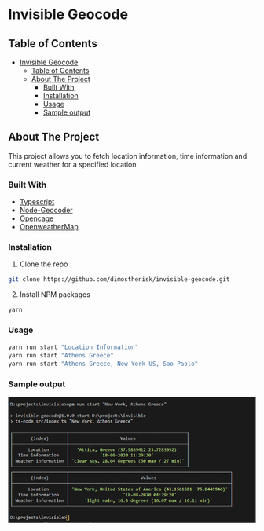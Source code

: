 # Invisible Geocode
## Table of Contents

- [Invisible Geocode](#invisible-geocode)
  - [Table of Contents](#table-of-contents)
  - [About The Project](#about-the-project)
    - [Built With](#built-with)
    - [Installation](#installation)
    - [Usage](#usage)
    - [Sample output](#sample-output)


## About The Project

This project allows you to fetch location information, time information and current weather for a specified location


### Built With

* [Typescript](https://www.typescriptlang.org/)
* [Node-Geocoder](https://www.npmjs.com/package/node-geocoder)
* [Opencage](https://opencagedata.com/)
* [OpenweatherMap](https://openweathermap.org/)



### Installation
 
1. Clone the repo
```sh
git clone https://github.com/dimosthenisk/invisible-geocode.git
```
2. Install NPM packages
```sh
yarn
```

### Usage
```sh
yarn run start "Location Information"
yarn run start "Athens Greece"
yarn run start "Athens Greece, New York US, Sao Paolo"
```

### Sample output
![Sample output](./output.png)